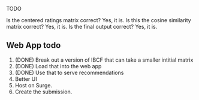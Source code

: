 TODO

Is the centered ratings matrix correct?
Yes, it is.
Is this the cosine similarity matrix correct?
Yes, it is.
Is the final output correct?
Yes, it is.

## Web App todo
1. (DONE) Break out a version of IBCF that can take a smaller intitial matrix
2. (DONE) Load that into the web app
3. (DONE) Use that to serve recommendations
4. Better UI
5. Host on Surge.
6. Create the submission.